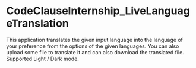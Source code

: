 # CodeClauselnternship_LiveLanguageTranslation
This application translates the given input language into the language of your preference from the options of the given languages. You can also upload some file to translate it and can also download the translated file. Supported Light / Dark mode.
